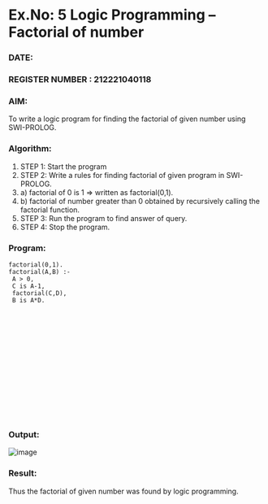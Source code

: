 # Ex.No: 5   Logic Programming – Factorial of number   
### DATE:                                                                            
### REGISTER NUMBER : 212221040118
### AIM: 
To  write  a logic program for finding the factorial of given number using SWI-PROLOG. 
### Algorithm:
1. STEP 1: Start the program
2. STEP 2:  Write a rules for finding factorial of given program in SWI-PROLOG.
3.   a)	factorial of 0 is 1 => written as factorial(0,1).
4.   b)	factorial of number greater than 0 obtained by recursively calling the factorial    function.
5. STEP 3: Run the program  to find answer of  query.
6. STEP 4: Stop the program.

### Program:
```
factorial(0,1).
factorial(A,B) :-
 A > 0,
 C is A-1,
 factorial(C,D),
 B is A*D.

















```


### Output:

![image](https://github.com/Pavishmi/AI_Lab_2023-24/assets/136091280/80775f63-aea5-4fcb-9806-7a4d07e6b415)


### Result:
Thus the factorial of given number was found by logic programming. 
